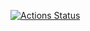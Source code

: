 [![Actions Status](https://github.com/naddiebell/MovieTheater-frontend/workflows/Movie_Theater_frontend/badge.svg)](https://github.com/naddiebell/MovieTheater-frontend/actions)


